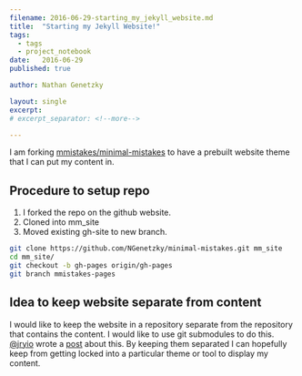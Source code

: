 ```yaml
---
filename: 2016-06-29-starting_my_jekyll_website.md
title:  "Starting my Jekyll Website!"
tags:
  - tags
  - project_notebook
date:   2016-06-29
published: true

author: Nathan Genetzky

layout: single
excerpt:
# excerpt_separator: <!--more-->

---
```


I am forking [mmistakes/minimal-mistakes][gh1] to have a prebuilt website theme
that I can put my content in.

## Procedure to setup repo

1. I forked the repo on the github website.
2. Cloned into mm_site
3. Moved existing gh-site to new branch.

```bash
git clone https://github.com/NGenetzky/minimal-mistakes.git mm_site
cd mm_site/
git checkout -b gh-pages origin/gh-pages
git branch mmistakes-pages
```

## Idea to keep website separate from content

I would like to keep the website in a repository separate from the repository
that contains the content. I would like to use git submodules to do this.
[@jryio][jryio] wrote a [post][jry] about this. By keeping them separated
I can hopefully keep from getting locked into a particular theme or tool to
display my content.


[gh1]: https://github.com/mmistakes/minimal-mistakes
[jryio]: https://twitter.com/jryio
[jry]: http://jry.io/posts/make-your-jekyll-blog-awesome-with-git-submodules/
